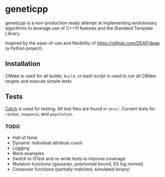 # geneticpp

geneticpp is a non-production ready attempt at implementing evolutionary algorithms to leverage use
 of C++11 features and the Standard Template Library.

Inspired by the ease-of-use and flexibility of https://github.com/DEAP/deap (a Python project).

## Installation

CMake is used for all builds. `build.sh` bash script is used to run all CMake targets and execute simple tests.

## Tests

[Catch](https://github.com/philsquared/Catch) is used for testing. All test files are found in `test/`.
 Current tests for `random`, `sequence`, and `population`.
 
### TODO
* Hall of fame
* Dynamic individual attribute count
* Logging
* More examples
* Switch to GTest and re-write tests to improve coverage
* Mutation functions (gaussian, polynomial bound, ES log normal)
* Crossover functions (partially matched, simulated binary)
